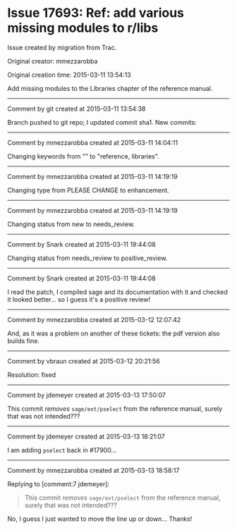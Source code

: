 # Issue 17693: Ref: add various missing modules to r/libs

Issue created by migration from Trac.

Original creator: mmezzarobba

Original creation time: 2015-03-11 13:54:13

Add missing modules to the Libraries chapter of the reference manual.


---

Comment by git created at 2015-03-11 13:54:38

Branch pushed to git repo; I updated commit sha1. New commits:


---

Comment by mmezzarobba created at 2015-03-11 14:04:11

Changing keywords from "" to "reference, libraries".


---

Comment by mmezzarobba created at 2015-03-11 14:19:19

Changing type from PLEASE CHANGE to enhancement.


---

Comment by mmezzarobba created at 2015-03-11 14:19:19

Changing status from new to needs_review.


---

Comment by Snark created at 2015-03-11 19:44:08

Changing status from needs_review to positive_review.


---

Comment by Snark created at 2015-03-11 19:44:08

I read the patch, I compiled sage and its documentation with it and checked it looked better... so I guess it's a positive review!


---

Comment by mmezzarobba created at 2015-03-12 12:07:42

And, as it was a problem on another of these tickets: the pdf version also builds fine.


---

Comment by vbraun created at 2015-03-12 20:21:56

Resolution: fixed


---

Comment by jdemeyer created at 2015-03-13 17:50:07

This commit _removes_ `sage/ext/pselect` from the reference manual, surely that was not intended???


---

Comment by jdemeyer created at 2015-03-13 18:21:07

I am adding `pselect` back in #17900...


---

Comment by mmezzarobba created at 2015-03-13 18:58:17

Replying to [comment:7 jdemeyer]:
> This commit _removes_ `sage/ext/pselect` from the reference manual, surely that was not intended???

No, I guess I just wanted to move the line up or down... Thanks!
